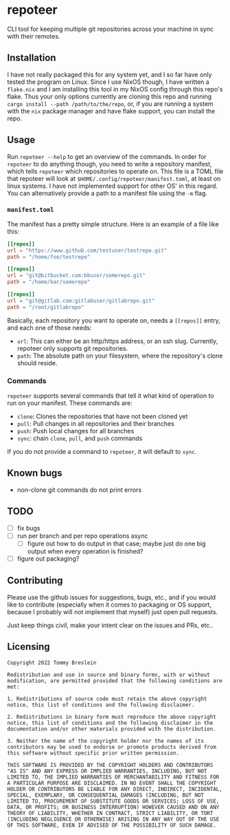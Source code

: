 # repoteer

CLI tool for keeping multiple git repositories across your machine in sync with their remotes.

## Installation

I have not really packaged this for any system yet, and I so far have only tested the program on Linux.
Since I use NixOS though, I have written a `flake.nix` and I am installing this tool in my NixOS config through this repo's flake.
Thus your only options currently are cloning this repo and running `cargo install --path /path/to/the/repo`, or, if you are running a system with the `nix` package manager and have flake support, you can install the repo.

## Usage

Run `repoteer --help` to get an overview of the commands.
In order for `repoteer` to do anything though, you need to write a repository manifest, which tells `repoteer` which repositories to operate on.
This file is a TOML file that repoteer will look at `$HOME/.config/repoteer/manifest.toml`, at least on linux systems.
I have not implemented support for other OS' in this regard.
You can alternatively provide a path to a manifest file using the `-m` flag.

### `manifest.toml`

The manifest has a pretty simple structure.
Here is an example of a file like this:

```toml
[[repos]]
url = "https://www.github.com/testuser/testrepo.git"
path = "/home/foo/testrepo"

[[repos]]
url = "git@bitbucket.com:bbuser/somerepo.git"
path = "/home/bar/somerepo"

[[repos]]
url = "git@gitlab.com:gitlabuser/gitlabrepo.git"
path = "/root/gitlabrepo"
```

Basically, each repository you want to operate on, needs a `[[repos]]` entry, and each one of those needs:

- `url`: This can either be an http/https address, or an ssh slug.
Currently, repoteer only supports git repositories.
- `path`: The absolute path on your filesystem, where the repository's clone should reside.

### Commands

`repoteer` supports several commands that tell it what kind of operation to run on your manifest.
These commands are:

- `clone`: Clones the repositories that have not been cloned yet
- `pull`: Pull changes in all repositories and their branches
- `push`: Push local changes for all branches
- `sync`: chain `clone`, `pull`, and `push` commands

If you do not provide a command to `repoteer`, it will default to `sync`.

## Known bugs

- non-clone git commands do not print errors

## TODO

- [ ] fix bugs
- [ ] run per branch and per repo operations async
    - [ ] figure out how to do output in that case; maybe just do one big output when every operation is finished?
- [ ] figure out packaging?

## Contributing

Please use the github issues for suggestions, bugs, etc., and if you would like to contribute (especially when it comes to packaging or OS support, because I probably will not implement that myself) just open pull requests.

Just keep things civil, make your intent clear on the issues and PRs, etc..

## Licensing

```
Copyright 2022 Tommy Breslein

Redistribution and use in source and binary forms, with or without modification, are permitted provided that the following conditions are met:

1. Redistributions of source code must retain the above copyright notice, this list of conditions and the following disclaimer.

2. Redistributions in binary form must reproduce the above copyright notice, this list of conditions and the following disclaimer in the documentation and/or other materials provided with the distribution.

3. Neither the name of the copyright holder nor the names of its contributors may be used to endorse or promote products derived from this software without specific prior written permission.

THIS SOFTWARE IS PROVIDED BY THE COPYRIGHT HOLDERS AND CONTRIBUTORS "AS IS" AND ANY EXPRESS OR IMPLIED WARRANTIES, INCLUDING, BUT NOT LIMITED TO, THE IMPLIED WARRANTIES OF MERCHANTABILITY AND FITNESS FOR A PARTICULAR PURPOSE ARE DISCLAIMED. IN NO EVENT SHALL THE COPYRIGHT HOLDER OR CONTRIBUTORS BE LIABLE FOR ANY DIRECT, INDIRECT, INCIDENTAL, SPECIAL, EXEMPLARY, OR CONSEQUENTIAL DAMAGES (INCLUDING, BUT NOT LIMITED TO, PROCUREMENT OF SUBSTITUTE GOODS OR SERVICES; LOSS OF USE, DATA, OR PROFITS; OR BUSINESS INTERRUPTION) HOWEVER CAUSED AND ON ANY THEORY OF LIABILITY, WHETHER IN CONTRACT, STRICT LIABILITY, OR TORT (INCLUDING NEGLIGENCE OR OTHERWISE) ARISING IN ANY WAY OUT OF THE USE OF THIS SOFTWARE, EVEN IF ADVISED OF THE POSSIBILITY OF SUCH DAMAGE.
```
